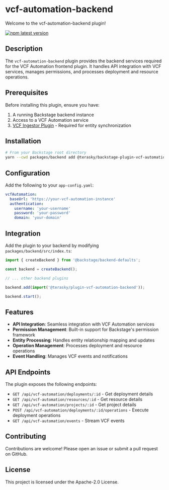 # vcf-automation-backend

Welcome to the vcf-automation-backend plugin!

[![npm latest version](https://img.shields.io/npm/v/@terasky/backstage-plugin-vcf-automation-backend/latest.svg)](https://www.npmjs.com/package/@terasky/backstage-plugin-vcf-automation-backend)

## Description

The `vcf-automation-backend` plugin provides the backend services required for the VCF Automation frontend plugin. It handles API integration with VCF services, manages permissions, and processes deployment and resource operations.

## Prerequisites

Before installing this plugin, ensure you have:

1. A running Backstage backend instance
2. Access to a VCF Automation service
3. [VCF Ingestor Plugin](../vcf-ingestor/README.md) - Required for entity synchronization

## Installation

```bash
# From your Backstage root directory
yarn --cwd packages/backend add @terasky/backstage-plugin-vcf-automation-backend
```

## Configuration

Add the following to your `app-config.yaml`:

```yaml
vcfAutomation:
  baseUrl: 'https://your-vcf-automation-instance'
  authentication:
    username: 'your-username'
    password: 'your-password'
    domain: 'your-domain'
```

## Integration

Add the plugin to your backend by modifying `packages/backend/src/index.ts`:

```typescript
import { createBackend } from '@backstage/backend-defaults';

const backend = createBackend();

// ... other backend plugins

backend.add(import('@terasky/plugin-vcf-automation-backend'));

backend.start();
```

## Features

- **API Integration**: Seamless integration with VCF Automation services
- **Permission Management**: Built-in support for Backstage's permission framework
- **Entity Processing**: Handles entity relationship mapping and updates
- **Operation Management**: Processes deployment and resource operations
- **Event Handling**: Manages VCF events and notifications

## API Endpoints

The plugin exposes the following endpoints:

- `GET /api/vcf-automation/deployments/:id` - Get deployment details
- `GET /api/vcf-automation/resources/:id` - Get resource details
- `GET /api/vcf-automation/projects/:id` - Get project details
- `POST /api/vcf-automation/deployments/:id/operations` - Execute deployment operations
- `GET /api/vcf-automation/events` - Stream VCF events

## Contributing

Contributions are welcome! Please open an issue or submit a pull request on GitHub.

## License

This project is licensed under the Apache-2.0 License.
